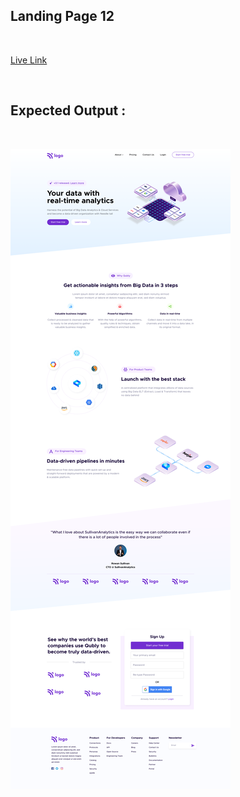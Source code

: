 ## Landing Page 12
<br>

[Live Link]()

<br>


## Expected Output :
<br>

![Landing Page Output](output.png)